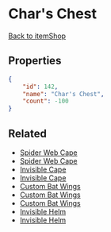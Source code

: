 # Char's Chest

<no description available>

[Back to itemShop](../item-shops.md)

## Properties

```json
{
    "id": 142,
    "name": "Char's Chest",
    "count": -100
}
```

## Related

- [Spider Web Cape](../items/3836-spider-web-cape.md)
- [Spider Web Cape](../items/3837-spider-web-cape.md)
- [Invisible Cape](../items/3838-invisible-cape.md)
- [Invisible Cape](../items/3839-invisible-cape.md)
- [Custom Bat Wings](../items/3840-custom-bat-wings.md)
- [Custom Bat Wings](../items/3841-custom-bat-wings.md)
- [Custom Bat Wings](../items/3842-custom-bat-wings.md)
- [Invisible Helm](../items/3843-invisible-helm.md)
- [Invisible Helm](../items/3844-invisible-helm.md)

